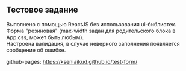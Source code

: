 ## Тестовое задание
Выполнено с помощью ReactJS без использования ui-библиотек.  
Форма "резиновая" (max-width задан для родительского блока в App.css, может быть любым).  
Настроена валидация, в случае неверного заполнения появляется сообщение об ошибке.

github-pages: https://kseniaikud.github.io/test-form/